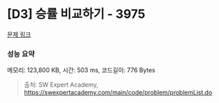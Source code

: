 # [D3] 승률 비교하기 - 3975 

[문제 링크](https://swexpertacademy.com/main/code/problem/problemDetail.do?contestProbId=AWIX_iFqjg4DFAVH) 

### 성능 요약

메모리: 123,800 KB, 시간: 503 ms, 코드길이: 776 Bytes



> 출처: SW Expert Academy, https://swexpertacademy.com/main/code/problem/problemList.do